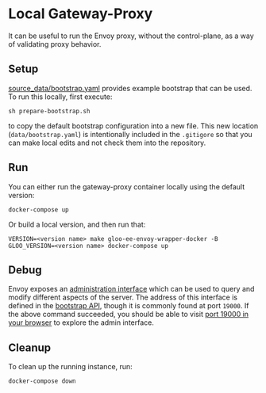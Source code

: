 # Local Gateway-Proxy
It can be useful to run the Envoy proxy, without the control-plane, as a way of validating proxy behavior.

## Setup
[source_data/bootstrap.yaml](./source_data/bootstrap.yaml) provides example bootstrap that can be used. To run this locally, first execute:
```shell
sh prepare-bootstrap.sh
```
to copy the default bootstrap configuration into a new file. This new location (`data/bootstrap.yaml`) is intentionally included in the `.gitigore` so that you can make local edits and not check them into the repository.

## Run
You can either run the gateway-proxy container locally using the default version:
```shell
docker-compose up
```

Or build a local version, and then run that:
```shell
VERSION=<version name> make gloo-ee-envoy-wrapper-docker -B
GLOO_VERSION=<version name> docker-compose up
```

## Debug
Envoy exposes an [administration interface](https://www.envoyproxy.io/docs/envoy/latest/operations/admin) which can be used to query and modify different aspects of the server. The address of this interface is defined in the [bootstrap API](https://www.envoyproxy.io/docs/envoy/latest/api-v3/config/bootstrap/v3/bootstrap.proto#envoy-v3-api-msg-config-bootstrap-v3-admin), though it is commonly found at port `19000`.
If the above command succeeded, you should be able to visit [port 19000 in your browser](http://localhost:19000/) to explore the admin interface.

## Cleanup
To clean up the running instance, run:
```shell
docker-compose down
```